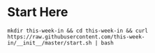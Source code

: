 
# Start Here
```mkdir this-week-in && cd this-week-in && curl https://raw.githubusercontent.com/this-week-in/__init__/master/start.sh | bash```
